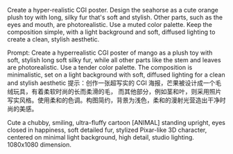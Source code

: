 Create a hyper-realistic CGI poster. Design the seahorse as a cute orange plush toy with long, silky fur that's soft and stylish. 
Other parts, such as the eyes and mouth, are photorealistic. Use a muted color palette.
Keep the composition simple, with a light background and soft, diffused lighting to create a clean, stylish aesthetic.

Prompt: Create a hyperrealistic CGI poster of mango as a plush toy with soft, stylish long soft silky fur, 
while all other parts like the stem and leaves are photorealistic.
Use a tender color palette. The composition is minimalistic, set on a light background with soft, diffused lighting for a clean and stylish aesthetic
提示：创作一张超写实的 CGI 海报，芒果被设计成一个毛绒玩具，有着柔软时尚的长而柔滑的毛，
而其他部分，例如茎和叶，则采用照片写实风格。使用柔和的色调。构图简约，背景为浅色，柔和的漫射光营造出干净时尚的美感。

Cute a chubby, smiling, ultra-fluffy cartoon [ANIMAL] standing upright, eyes closed in happiness, soft detailed fur, stylized Pixar-like 3D character, centered on minimal light background, high detail, studio lighting. 1080x1080 dimension.
